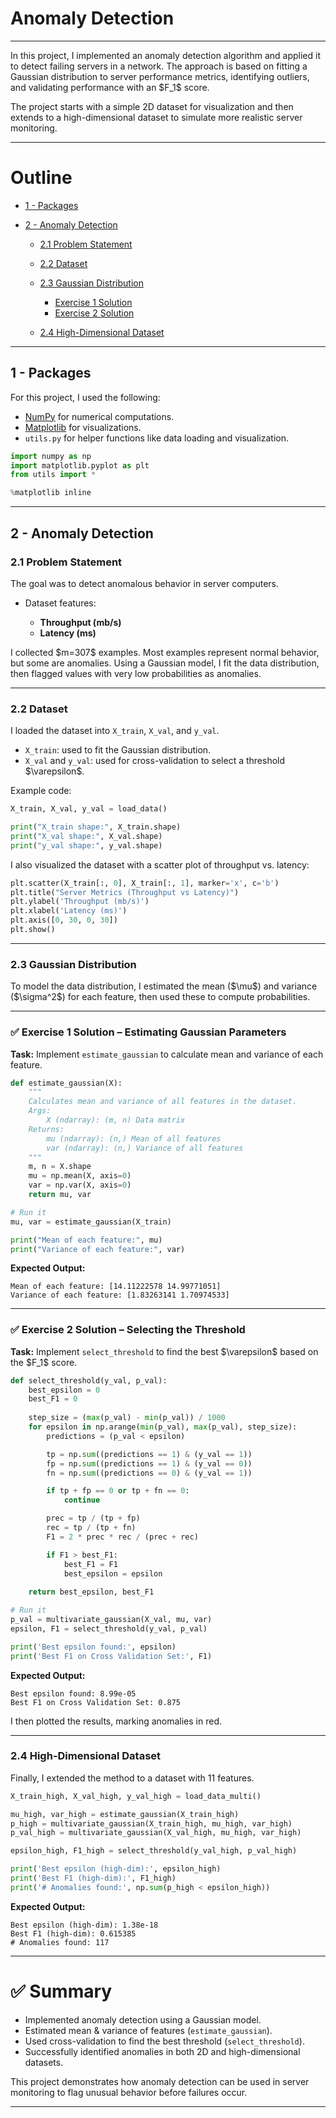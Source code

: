 # Anomaly Detection

---

In this project, I implemented an anomaly detection algorithm and applied it to detect failing servers in a network. The approach is based on fitting a Gaussian distribution to server performance metrics, identifying outliers, and validating performance with an \$F\_1\$ score.

The project starts with a simple 2D dataset for visualization and then extends to a high-dimensional dataset to simulate more realistic server monitoring.

---

# Outline

* [1 - Packages](#1---packages)
* [2 - Anomaly Detection](#2---anomaly-detection)

  * [2.1 Problem Statement](#21-problem-statement)
  * [2.2 Dataset](#22-dataset)
  * [2.3 Gaussian Distribution](#23-gaussian-distribution)

    * [Exercise 1 Solution](#exercise-1-solution)
    * [Exercise 2 Solution](#exercise-2-solution)
  * [2.4 High-Dimensional Dataset](#24-high-dimensional-dataset)

---

<a name="1---packages"></a>

## 1 - Packages

For this project, I used the following:

* [NumPy](https://numpy.org) for numerical computations.
* [Matplotlib](http://matplotlib.org) for visualizations.
* `utils.py` for helper functions like data loading and visualization.

```python
import numpy as np
import matplotlib.pyplot as plt
from utils import *

%matplotlib inline
```

---

<a name="2---anomaly-detection"></a>

## 2 - Anomaly Detection

<a name="21-problem-statement"></a>

### 2.1 Problem Statement

The goal was to detect anomalous behavior in server computers.

* Dataset features:

  * **Throughput (mb/s)**
  * **Latency (ms)**

I collected \$m=307\$ examples. Most examples represent normal behavior, but some are anomalies. Using a Gaussian model, I fit the data distribution, then flagged values with very low probabilities as anomalies.

---

<a name="22-dataset"></a>

### 2.2 Dataset

I loaded the dataset into `X_train`, `X_val`, and `y_val`.

* `X_train`: used to fit the Gaussian distribution.
* `X_val` and `y_val`: used for cross-validation to select a threshold \$\varepsilon\$.

Example code:

```python
X_train, X_val, y_val = load_data()

print("X_train shape:", X_train.shape)
print("X_val shape:", X_val.shape)
print("y_val shape:", y_val.shape)
```

I also visualized the dataset with a scatter plot of throughput vs. latency:

```python
plt.scatter(X_train[:, 0], X_train[:, 1], marker='x', c='b')
plt.title("Server Metrics (Throughput vs Latency)")
plt.ylabel('Throughput (mb/s)')
plt.xlabel('Latency (ms)')
plt.axis([0, 30, 0, 30])
plt.show()
```

---

<a name="23-gaussian-distribution"></a>

### 2.3 Gaussian Distribution

To model the data distribution, I estimated the mean (\$\mu\$) and variance (\$\sigma^2\$) for each feature, then used these to compute probabilities.

---

<a name="exercise-1-solution"></a>

### ✅ Exercise 1 Solution – Estimating Gaussian Parameters

**Task:** Implement `estimate_gaussian` to calculate mean and variance of each feature.

```python
def estimate_gaussian(X): 
    """
    Calculates mean and variance of all features in the dataset.
    Args:
        X (ndarray): (m, n) Data matrix
    Returns:
        mu (ndarray): (n,) Mean of all features
        var (ndarray): (n,) Variance of all features
    """
    m, n = X.shape
    mu = np.mean(X, axis=0)
    var = np.var(X, axis=0)
    return mu, var

# Run it
mu, var = estimate_gaussian(X_train)

print("Mean of each feature:", mu)
print("Variance of each feature:", var)
```

**Expected Output:**

```
Mean of each feature: [14.11222578 14.99771051]
Variance of each feature: [1.83263141 1.70974533]
```

---

<a name="exercise-2-solution"></a>

### ✅ Exercise 2 Solution – Selecting the Threshold

**Task:** Implement `select_threshold` to find the best \$\varepsilon\$ based on the \$F\_1\$ score.

```python
def select_threshold(y_val, p_val): 
    best_epsilon = 0
    best_F1 = 0
    
    step_size = (max(p_val) - min(p_val)) / 1000
    for epsilon in np.arange(min(p_val), max(p_val), step_size):
        predictions = (p_val < epsilon)

        tp = np.sum((predictions == 1) & (y_val == 1))
        fp = np.sum((predictions == 1) & (y_val == 0))
        fn = np.sum((predictions == 0) & (y_val == 1))

        if tp + fp == 0 or tp + fn == 0:
            continue

        prec = tp / (tp + fp)
        rec = tp / (tp + fn)
        F1 = 2 * prec * rec / (prec + rec)

        if F1 > best_F1:
            best_F1 = F1
            best_epsilon = epsilon
    
    return best_epsilon, best_F1

# Run it
p_val = multivariate_gaussian(X_val, mu, var)
epsilon, F1 = select_threshold(y_val, p_val)

print('Best epsilon found:', epsilon)
print('Best F1 on Cross Validation Set:', F1)
```

**Expected Output:**

```
Best epsilon found: 8.99e-05
Best F1 on Cross Validation Set: 0.875
```

I then plotted the results, marking anomalies in red.

---

<a name="24-high-dimensional-dataset"></a>

### 2.4 High-Dimensional Dataset

Finally, I extended the method to a dataset with 11 features.

```python
X_train_high, X_val_high, y_val_high = load_data_multi()

mu_high, var_high = estimate_gaussian(X_train_high)
p_high = multivariate_gaussian(X_train_high, mu_high, var_high)
p_val_high = multivariate_gaussian(X_val_high, mu_high, var_high)

epsilon_high, F1_high = select_threshold(y_val_high, p_val_high)

print('Best epsilon (high-dim):', epsilon_high)
print('Best F1 (high-dim):', F1_high)
print('# Anomalies found:', np.sum(p_high < epsilon_high))
```

**Expected Output:**

```
Best epsilon (high-dim): 1.38e-18
Best F1 (high-dim): 0.615385
# Anomalies found: 117
```

---

# ✅ Summary

* Implemented anomaly detection using a Gaussian model.
* Estimated mean & variance of features (`estimate_gaussian`).
* Used cross-validation to find the best threshold (`select_threshold`).
* Successfully identified anomalies in both 2D and high-dimensional datasets.

This project demonstrates how anomaly detection can be used in server monitoring to flag unusual behavior before failures occur.

---
